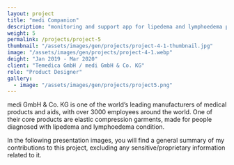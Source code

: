 ```yaml
---
layout: project
title: "medi Companion"
description: "monitoring and support app for lipedema and lymphoedema patients"
weight: 5
permalink: /projects/project-5
thumbnail: "/assets/images/gen/projects/project-4-1-thumbnail.jpg"
image: "/assets/images/gen/projects/project-4-1.webp"
deight: "Jan 2019 - Mar 2020"
client: "Temedica GmbH / medi GmbH & Co. KG"
role: "Product Designer"
gallery:
  - image: "/assets/images/gen/projects/project5.png"
---
```


medi GmbH & Co. KG is one of the world’s leading manufacturers of medical products and aids, with over 3000 employees around the world. One of their core products are elastic compression garments, made for people diagnosed with lipedema and lymphoedema condition.

In the following presentation images, you will find a general summary of my contributions to this project, excluding any sensitive/proprietary information related to it.